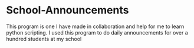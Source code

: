 # School-Announcements
This program is one I have made in collaboration and help for me to learn python scripting.
I used this program to do daily announcements for over a hundred students at my school
